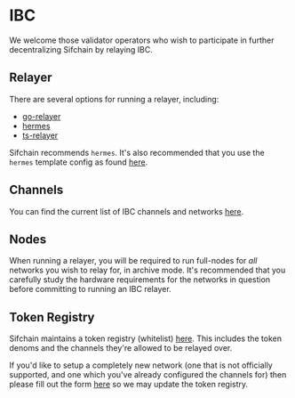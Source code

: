 # IBC

We welcome those validator operators who wish to participate in further decentralizing Sifchain by relaying IBC.

## Relayer

There are several options for running a relayer, including:

* [go-relayer](https://github.com/cosmos/relayer)
* [hermes](https://github.com/informalsystems/ibc-rs)
* [ts-relayer](https://github.com/confio/ts-relayer)

Sifchain recommends `hermes`. It's also recommended that you use the `hermes` template config as found [here](https://github.com/Sifchain/networks/tree/master/betanet/sifchain-1/config/ibc/hermes/config.toml).

## Channels

You can find the current list of IBC channels and networks [here](https://github.com/Sifchain/networks/tree/master/betanet/sifchain-1/ibc_channels.md).

## Nodes

When running a relayer, you will be required to run full-nodes for *all* networks you wish to relay for, in archive mode. It's recommended that you carefully study the hardware requirements for the networks in question before committing to running an IBC relayer.

## Token Registry

Sifchain maintains a token registry (whitelist) [here](https://api.sifchain.finance/tokenregistry/entries). This includes the token denoms and the channels they're allowed to be relayed over.

If you'd like to setup a completely new network (one that is not officially supported, and one which you've already configured the channels for) then please fill out the form [here](https://github.com/Sifchain/sifchain-validators/issues/new?template=ibc_chain_add.md) so we may update the token registry.
